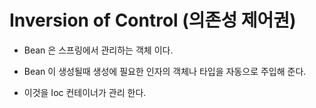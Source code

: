 # Inversion of Control (의존성 제어권)

- Bean 은 스프링에서 관리하는 객체 이다.

- Bean 이 생성될때 생성에 필요한 인자의 객체나 타입을 자동으로 주입해 준다.

- 이것을 Ioc 컨테이너가 관리 한다.
